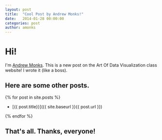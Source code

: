 ```yaml
---
layout: post
title:  "Cool Post by Andrew Monks!"
date:   2014-01-28 00:00:00
categories: post
author: amonks
---
```


# Hi!

I'm [Andrew Monks](http://monks.co/). This is a new post on the Art Of Data Visualization class website! I wrote it (like a boss).

## Here are some other posts.

{% for post in site.posts %}

-	[{{ post.title}}]({{ site.baseurl }}{{ post.url }})

{% endfor %}

## That's all. Thanks, everyone!